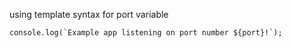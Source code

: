   using template syntax for port variable
  ```
  console.log(`Example app listening on port number ${port}!`);
  ```